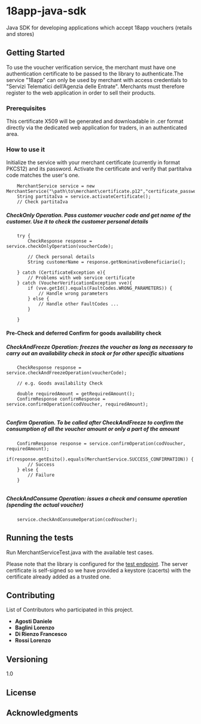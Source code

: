 # 18app-java-sdk
Java SDK for developing applications which accept 18app vouchers (retails and stores)

## Getting Started

To use the voucher verification service, the merchant must have one
authentication certificate to be passed to the library to authenticate.The service
"18app" can only be used by merchant with access credentials to "Servizi Telematici dell’Agenzia delle Entrate".
Merchants must therefore register to the web application in order to sell their products.

### Prerequisites

This certificate X509 will be generated and downloadable in .cer format directly via
the dedicated web application for traders, in an authenticated area.

### How to use it
Initialize the service with your merchant certificate (currently in format PKCS12) and its password.
Activate the certificate and verify that partitaIva code matches the user's one.
```
    MerchantService service = new MerchantService("\path\to\merchant\certificate.p12","certificate_password");
    String partitaIva = service.activateCertificate();
    // Check partitaIva
```

##### CheckOnly Operation. Pass customer voucher code and get name of the customer. Use it to check the customer personal details
```
    try {       
        CheckResponse response = service.checkOnlyOperation(voucherCode);
        
        // Check personal details
        String customerName = response.getNominativoBeneficiario();
        
    } catch (CertificateException e){
        // Problems with web service certificate
    } catch (VoucherVerificationException vve){
        if (vve.getId().equals(FaultCodes.WRONG_PARAMETERS)) {
            // Handle wrong parameters
        } else {
            // Handle other FaultCodes ...
        }
        
    }
```
#### Pre-Check and deferred Confirm for goods availability check
##### CheckAndFreeze Operation: freezes the voucher as long as necessary to carry out an availability check in stock or for other specific situations
```
    CheckResponse response = service.checkAndFreezeOperation(voucherCode);
    
    // e.g. Goods availability Check
    
    double requiredAmount = getRequiredAmount();
    ConfirmResponse confirmResponse = service.confirmOperation(codVoucher, requiredAmount);
   
```  
##### Confirm Operation. To be called after CheckAndFreeze to confirm the consumption of all the voucher amount or only a part of the amount

```
    ConfirmResponse response = service.confirmOperation(codVoucher, requiredAmount);
    if(response.getEsito().equals(MerchantService.SUCCESS_CONFIRMATION)) {
        // Success
    } else {
        // Failure
    }
    
```

##### CheckAndConsume Operation: issues a check and consume operation (spending the actual voucher)
```
    service.checkAndConsumeOperation(codVoucher);
``` 

## Running the tests

Run MerchantServiceTest.java with the available test cases.

Please note that the library is configured for the [test endpoint](https://wstest.18app.italia.it/VerificaVoucherWEB/VerificaVoucher).
The server certificate is self-signed so we have provided a keystore (cacerts) with the certificate already 
added as a trusted one.
## Contributing

List of Contributors who participated in this project.
* **Agosti Daniele**
* **Baglini Lorenzo**
* **Di Rienzo Francesco**
* **Rossi Lorenzo**

## Versioning

1.0

## License

## Acknowledgments


